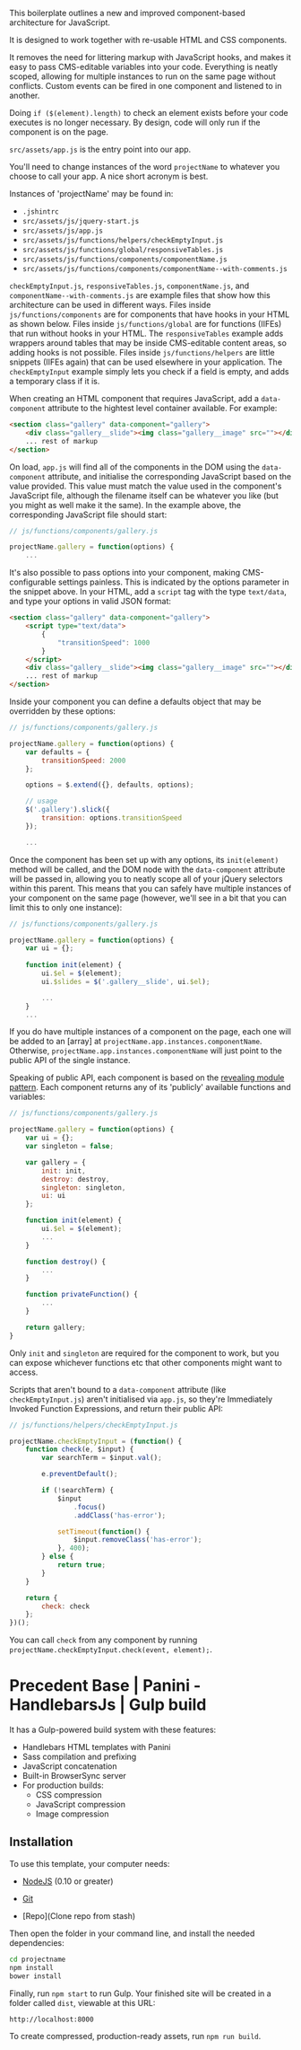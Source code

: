 This boilerplate outlines a new and improved component-based architecture for JavaScript.

It is designed to work together with re-usable HTML and CSS components.

It removes the need for littering markup with JavaScript hooks, and makes it easy to pass CMS-editable variables into your code. Everything is neatly scoped, allowing for multiple instances to run on the same page without conflicts. Custom events can be fired in one component and listened to in another.

Doing `if ($(element).length)` to check an element exists before your code executes is no longer necessary. By design, code will only run if the component is on the page.

`src/assets/app.js` is the entry point into our app.

You'll need to change instances of the word `projectName` to whatever you choose to call your app. A nice short acronym is best.

Instances of 'projectName' may be found in:
- `.jshintrc`
- `src/assets/js/jquery-start.js`
- `src/assets/js/app.js`
- `src/assets/js/functions/helpers/checkEmptyInput.js`
- `src/assets/js/functions/global/responsiveTables.js`
- `src/assets/js/functions/components/componentName.js`
- `src/assets/js/functions/components/componentName--with-comments.js`

`checkEmptyInput.js`, `responsiveTables.js`, `componentName.js`, and `componentName--with-comments.js` are example files that show how this architecture can be used in different ways. Files inside `js/functions/components` are for components that have hooks in your HTML as shown below. Files inside `js/functions/global` are for functions (IIFEs) that run without hooks in your HTML. The `responsiveTables` example adds wrappers around tables that may be inside CMS-editable content areas, so adding hooks is not possible. Files inside `js/functions/helpers` are little snippets (IIFEs again) that can be used elsewhere in your application. The `checkEmptyInput` example simply lets you check if a field is empty, and adds a temporary class if it is.

When creating an HTML component that requires JavaScript, add a `data-component` attribute to the hightest level container available. For example:

```html
<section class="gallery" data-component="gallery">
    <div class="gallery__slide"><img class="gallery__image" src=""></div>
    ... rest of markup
</section>
```

On load, `app.js` will find all of the components in the DOM using the `data-component` attribute, and initialise the corresponding JavaScript based on the value provided. This value must match the value used in the component's JavaScript file, although the filename itself can be whatever you like (but you might as well make it the same). In the example above, the corresponding JavaScript file should start:

```js
// js/functions/components/gallery.js

projectName.gallery = function(options) {
    ...
```

It's also possible to pass options into your component, making CMS-configurable settings painless. This is indicated by the options parameter in the snippet above. In your HTML, add a `script` tag with the type `text/data`, and type your options in valid JSON format:

```html
<section class="gallery" data-component="gallery">
    <script type="text/data">
        {
            "transitionSpeed": 1000
        }
    </script>
    <div class="gallery__slide"><img class="gallery__image" src=""></div>
    ... rest of markup
</section>
```

Inside your component you can define a defaults object that may be overridden by these options:

```js
// js/functions/components/gallery.js

projectName.gallery = function(options) {
    var defaults = {
        transitionSpeed: 2000
    };

    options = $.extend({}, defaults, options);

    // usage
    $('.gallery').slick({
        transition: options.transitionSpeed   
    });

    ...
```

Once the component has been set up with any options, its `init(element)` method will be called, and the DOM node with the `data-component` attribute will be passed in, allowing you to neatly scope all of your jQuery selectors within this parent. This means that you can safely have multiple instances of your component on the same page (however, we'll see in a bit that you can limit this to only one instance):

```js
// js/functions/components/gallery.js

projectName.gallery = function(options) {
    var ui = {};
    
    function init(element) {
        ui.$el = $(element);
        ui.$slides = $('.gallery__slide', ui.$el);

        ...
    }
    ...
```

If you do have multiple instances of a component on the page, each one will be added to an [array] at `projectName.app.instances.componentName`. Otherwise, `projectName.app.instances.componentName` will just point to the public API of the single instance.

Speaking of public API, each component is based on the [revealing module pattern](https://addyosmani.com/resources/essentialjsdesignpatterns/book/#revealingmodulepatternjavascript). Each component returns any of its 'publicly' available functions and variables:

```js
// js/functions/components/gallery.js

projectName.gallery = function(options) {
    var ui = {};
    var singleton = false;

    var gallery = {
        init: init,
        destroy: destroy,
        singleton: singleton,
        ui: ui
    };

    function init(element) {
        ui.$el = $(element);
        ...
    }

    function destroy() {
        ...
    }

    function privateFunction() {
        ...
    }

    return gallery;
}
```

Only `init` and `singleton` are required for the component to work, but you can expose whichever functions etc that other components might want to access.

Scripts that aren't bound to a `data-component` attribute (like `checkEmptyInput.js`) aren't initialised via `app.js`, so they're Immediately Invoked Function Expressions, and return their public API:

```js
// js/functions/helpers/checkEmptyInput.js

projectName.checkEmptyInput = (function() {
    function check(e, $input) {
        var searchTerm = $input.val();

        e.preventDefault();

        if (!searchTerm) {
            $input
                .focus()
                .addClass('has-error');

            setTimeout(function() {
                $input.removeClass('has-error');
            }, 400);
        } else {
            return true;
        }
    }

    return {
        check: check
    };
})();
```

You can call `check` from any component by running `projectName.checkEmptyInput.check(event, element);`.

# Precedent Base | Panini - HandlebarsJs | Gulp build

It has a Gulp-powered build system with these features:

- Handlebars HTML templates with Panini
- Sass compilation and prefixing
- JavaScript concatenation
- Built-in BrowserSync server
- For production builds:
  - CSS compression
  - JavaScript compression
  - Image compression

## Installation

To use this template, your computer needs:

- [NodeJS](https://nodejs.org/en/) (0.10 or greater)
- [Git](https://git-scm.com/)

- [Repo](Clone repo from stash)


Then open the folder in your command line, and install the needed dependencies:

```bash
cd projectname
npm install
bower install
```

Finally, run `npm start` to run Gulp. Your finished site will be created in a folder called `dist`, viewable at this URL:

```
http://localhost:8000
```

To create compressed, production-ready assets, run `npm run build`.
